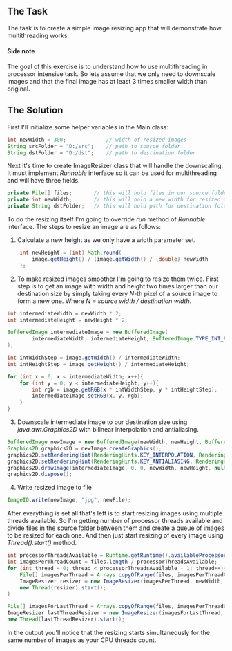 ## The Task
The task is to create a simple image resizing app that will demonstrate how multithreading works.

#### Side note
The goal of this exercise is to understand how to use multithreading in processor intensive task. So lets assume that we only need to downscale images and that the final image has at least 3 times smaller width than original.

## The Solution
First I'll initialize some helper variables in the Main class:

```java
int newWidth = 300;             // width of resized images
String srcFolder = "D:/src";    // path to source folder
String dstFolder = "D:/dst";    // path to destination folder
```

Next it's time to create ImageResizer class that will handle the downscaling. It must implement *Runnable* interface so it can be used for multithreading and will have three fields.

```java
private File[] files;       // this will hold files in our source folder
private int newWidth;       // this will hold a new width for resized files
private String dstFolder;   // this will hold path for destination folder
```

To do the resizing itself I'm going to override *run* method of *Runnable* interface. The steps to resize an image are as follows:
1. Calculate a new height as we only have a width parameter set.

```java
    int newHeight = (int) Math.round(
        image.getHeight() / (image.getWidth() / (double) newWidth
    );
```

2. To make resized images smoother I'm going to resize them twice. First step is to get an image with width and height two times larger than our destination size by simply taking every *N*-th pixel of a source image to form a new one. Where *N = source width / destination width*.

```java
int intermediateWidth = newWidth * 2;
int intermediateHeight = newHeight * 2;

BufferedImage intermediateImage = new BufferedImage(
        intermediateWidth, intermediateHeight, BufferedImage.TYPE_INT_RGB
);

int intWidthStep = image.getWidth() / intermediateWidth;
int intHeightStep = image.getHeight() / intermediateHeight;

for (int x = 0; x < intermediateWidth; x++){
    for (int y = 0; y < intermediateHeight; y++){
        int rgb = image.getRGB(x * intWidthStep, y * intHeightStep);
        intermediateImage.setRGB(x, y, rgb);
    }
}
```

3. Downscale intermediate image to our destination size using *java.awt.Graphics2D* with bilinear interpolation and antialiasing.

```java
BufferedImage newImage = new BufferedImage(newWidth, newHeight, BufferedImage.TYPE_INT_RGB);
Graphics2D graphics2D = newImage.createGraphics();
graphics2D.setRenderingHint(RenderingHints.KEY_INTERPOLATION, RenderingHints.VALUE_INTERPOLATION_BILINEAR);
graphics2D.setRenderingHint(RenderingHints.KEY_ANTIALIASING, RenderingHints.VALUE_ANTIALIAS_ON);
graphics2D.drawImage(intermediateImage, 0, 0, newWidth, newHeight, null);
graphics2D.dispose();
```

4. Write resized image to file
```java
ImageIO.write(newImage, "jpg", newFile);
```


After everything is set all that's left is to start resizing images using multiple threads available. So I'm getting number of processor threads available and divide files in the source folder between them and create a queue of images to be resized for each one. And then just start resizing of every image using *Thread().start()* method.
```java
int processorThreadsAvailable = Runtime.getRuntime().availableProcessors();
int imagesPerThreadCount = files.length / processorThreadsAvailable;
for (int thread = 0; thread < processorThreadsAvailable - 1; thread++){
    File[] imagesPerThread = Arrays.copyOfRange(files, imagesPerThreadCount * thread, imagesPerThreadCount * (thread + 1));
    ImageResizer resizer = new ImageResizer(imagesPerThread, newWidth, dstFolder);
    new Thread(resizer).start();
}

File[] imagesForLastThread = Arrays.copyOfRange(files, imagesPerThreadCount * (processorThreadsAvailable - 1), files.length);
ImageResizer lastThreadResizer = new ImageResizer(imagesForLastThread, newWidth, dstFolder);
new Thread(lastThreadResizer).start();
```

In the output you'll notice that the resizing starts simultaneously for the same number of images as your CPU threads count.
